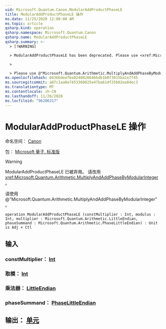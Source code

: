 ```yaml
---
uid: Microsoft.Quantum.Canon.ModularAddProductPhaseLE
title: ModularAddProductPhaseLE 操作
ms.date: 11/25/2020 12:00:00 AM
ms.topic: article
qsharp.kind: operation
qsharp.namespace: Microsoft.Quantum.Canon
qsharp.name: ModularAddProductPhaseLE
qsharp.summary: >-
  > [!WARNING]

  > ModularAddProductPhaseLE has been deprecated. Please use <xref:Microsoft.Quantum.Arithmetic.MultiplyAndAddPhaseByModularInteger> instead.

  >

  > Please use @"Microsoft.Quantum.Arithmetic.MultiplyAndAddPhaseByModularInteger".
ms.openlocfilehash: 0436bdeefba024882664bbdb1b0f3015ba1e7f45
ms.sourcegitcommit: a87c1aa8e7453360025e47ba614f25b02ea84ec3
ms.translationtype: MT
ms.contentlocale: zh-CN
ms.lasthandoff: 11/26/2020
ms.locfileid: "96206317"
---
```

# <a name="modularaddproductphasele-operation"></a>ModularAddProductPhaseLE 操作

命名空间： [Canon](xref:Microsoft.Quantum.Canon)

包： [Microsoft 量子. 标准版](https://nuget.org/packages/Microsoft.Quantum.Standard)


> [!WARNING]
> ModularAddProductPhaseLE 已被弃用。 请改用 <xref:Microsoft.Quantum.Arithmetic.MultiplyAndAddPhaseByModularInteger>。
>
> 请使用 @"Microsoft.Quantum.Arithmetic.MultiplyAndAddPhaseByModularInteger"。



```qsharp
operation ModularAddProductPhaseLE (constMultiplier : Int, modulus : Int, multiplier : Microsoft.Quantum.Arithmetic.LittleEndian, phaseSummand : Microsoft.Quantum.Arithmetic.PhaseLittleEndian) : Unit is Adj + Ctl
```


## <a name="input"></a>输入

### <a name="constmultiplier--int"></a>constMultiplier： [Int](xref:microsoft.quantum.lang-ref.int)




### <a name="modulus--int"></a>取模： [Int](xref:microsoft.quantum.lang-ref.int)




### <a name="multiplier--littleendian"></a>乘法器： [LittleEndian](xref:Microsoft.Quantum.Arithmetic.LittleEndian)




### <a name="phasesummand--phaselittleendian"></a>phaseSummand： [PhaseLittleEndian](xref:Microsoft.Quantum.Arithmetic.PhaseLittleEndian)





## <a name="output--unit"></a>输出： [单元](xref:microsoft.quantum.lang-ref.unit)

